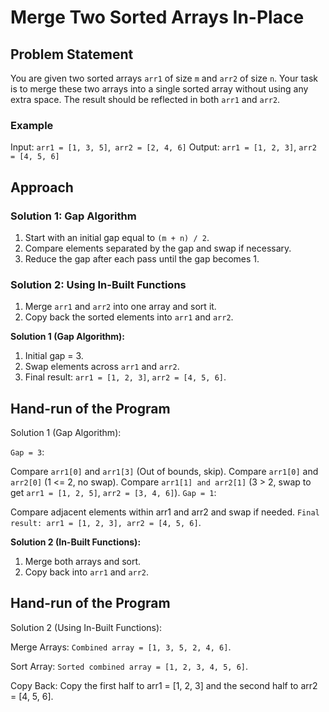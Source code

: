# Merge Two Sorted Arrays In-Place

## Problem Statement
You are given two sorted arrays `arr1` of size `m` and `arr2` of size `n`. Your task is to merge these two arrays into a single sorted array without using any extra space. The result should be reflected in both `arr1` and `arr2`.

### Example
Input: `arr1 = [1, 3, 5]`,` arr2 = [2, 4, 6]`
Output: `arr1 = [1, 2, 3]`, `arr2 = [4, 5, 6]`


## Approach

### Solution 1: Gap Algorithm
1. Start with an initial gap equal to `(m + n) / 2`.
2. Compare elements separated by the gap and swap if necessary.
3. Reduce the gap after each pass until the gap becomes 1.

### Solution 2: Using In-Built Functions
1. Merge `arr1` and `arr2` into one array and sort it.
2. Copy back the sorted elements into `arr1` and `arr2`.

**Solution 1 (Gap Algorithm):**
1. Initial gap = 3.
2. Swap elements across `arr1` and `arr2`.
3. Final result: `arr1 = [1, 2, 3]`, `arr2 = [4, 5, 6]`.

## Hand-run of the Program
Solution 1 (Gap Algorithm):

`Gap = 3`:

Compare `arr1[0]` and `arr1[3]` (Out of bounds, skip).
Compare `arr1[0]` and `arr2[0]` (1 <= 2, no swap).
Compare `arr1[1] and arr2[1]` (3 > 2, swap to get `arr1 = [1, 2, 5]`, `arr2 = [3, 4, 6]`).
`Gap = 1`:

Compare adjacent elements within arr1 and arr2 and swap if needed.
`Final result: arr1 = [1, 2, 3], arr2 = [4, 5, 6]`.

**Solution 2 (In-Built Functions):**
1. Merge both arrays and sort.
2. Copy back into `arr1` and `arr2`.

## Hand-run of the Program
Solution 2 (Using In-Built Functions):

Merge Arrays:
`Combined array = [1, 3, 5, 2, 4, 6]`.

Sort Array:
`Sorted combined array = [1, 2, 3, 4, 5, 6]`.

Copy Back:
Copy the first half to arr1 = [1, 2, 3] and the second half to arr2 = [4, 5, 6].
